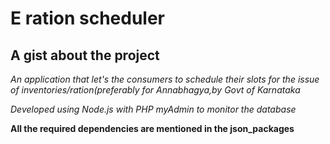 E ration scheduler
===================
A gist about the project
-------------------------
*An application that let's the consumers to schedule their slots for the issue of  inventories/ration(preferably for Annabhagya,by Govt of Karnataka*


*Developed using Node.js with PHP myAdmin to monitor the database*


**All the required dependencies are mentioned in the json_packages**
